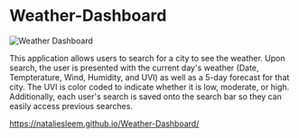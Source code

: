 # Weather-Dashboard
![Weather Dashboard](https://user-images.githubusercontent.com/96928036/166871868-82683d75-6236-4448-83a3-d1e008b2d91e.png)

This application allows users to search for a city to see the weather. Upon search, the user is presented with the current day's weather (Date, Tempterature, Wind, Humidity, and UVI) as well as a 5-day forecast for that city. The UVI is color coded to indicate whether it is low, moderate, or high. Additionally, each user's search is saved onto the search bar so they can easily access previous searches.

https://nataliesleem.github.io/Weather-Dashboard/
